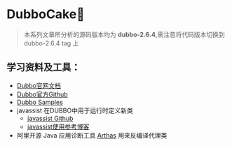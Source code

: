 # DubboCake🍰

> 本系列文章所分析的源码版本均为 **dubbo-2.6.4**,需注意将代码版本切换到 dubbo-2.6.4 tag 上

## 学习资料及工具：

- [Dubbo官网文档](https://dubbo.apache.org/zh-cn/docs/dev/build.html)
- [Dubbo官方Github](https://github.com/apache/dubbo)
- [Dubbo Samples](https://github.com/apache/dubbo-samples)
- javassist 在DUBBO中用于运行时定义新类
	- [javassist Github](https://github.com/jboss-javassist/javassist)
	- [javassist使用参考博客](https://www.cnblogs.com/rickiyang/p/11336268.html)
- 阿里开源 Java 应用诊断工具 [Arthas](https://github.com/alibaba/arthas) 用来反编译代理类